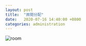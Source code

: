 ```yaml
---
layout: post
title:  "房間分配"
date:   2020-07-16 14:40:00 +0800
categories: administration
---
```

![room]({{site.baseurl}}/assets/administration/room.jpg)
